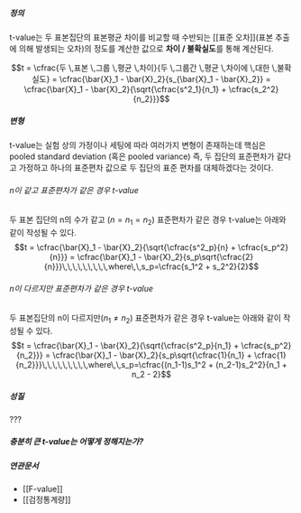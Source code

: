 ##### 정의
t-value는 두 표본집단의 표본평균 차이를 비교할 때 수반되는 [[표준 오차]](표본 추출에 의해 발생되는 오차)의 정도를 계산한 값으로 **차이 / 불확실도**를 통해 계산된다. 

$$t = \cfrac{두 \,표본 \,그룹 \,평균 \,차이}{두 \,그룹간 \,평균 \,차이에 \,대한 \,불확실도} = \cfrac{\bar{X}_1 - \bar{X}_2}{s_{\bar{X}_1 - \bar{X}_2}} = \cfrac{\bar{X}_1 - \bar{X}_2}{\sqrt{\cfrac{s^2_1}{n_1} + \cfrac{s_2^2}{n_2}}}$$
##### 변형
t-value는 실험 상의 가정이나 세팅에 따라 여러가지 변형이 존재하는데 핵심은 pooled standard deviation (혹은 pooled variance) 즉, 두 집단의 표준편차가 같다고 가정하고 하나의 표준편차 값으로 두 집단의 표준 편차를 대체하겠다는 것이다. 

###### n이 같고 표준편차가 같은 경우 t-value
두 표본 집단의 n의 수가 같고 ($n = n_1 = n_2$) 표준편차가 같은 경우 t-value는 아래와 같이 작성될 수 있다.
$$t = \cfrac{\bar{X}_1 - \bar{X}_2}{\sqrt{\cfrac{s^2_p}{n} + \cfrac{s_p^2}{n}}} = \cfrac{\bar{X}_1 - \bar{X}_2}{s_p\sqrt{\cfrac{2}{n}}}\,\,\,\,\,\,\,\,\,where\,\,s_p=\cfrac{s_1^2 + s_2^2}{2}$$

###### n이 다르지만 표준편차가 같은 경우 t-value
두 표본집단의 n이 다르지만($n_1 \neq n_2$) 표준편차가 같은 경우 t-value는 아래와 같이 작성될 수 있다.
$$t = \cfrac{\bar{X}_1 - \bar{X}_2}{\sqrt{\cfrac{s^2_p}{n_1} + \cfrac{s_p^2}{n_2}}} = \cfrac{\bar{X}_1 - \bar{X}_2}{s_p\sqrt{\cfrac{1}{n_1} + \cfrac{1}{n_2}}}\,\,\,\,\,\,\,\,\,where\,\,s_p=\cfrac{(n_1-1)s_1^2 + (n_2-1)s_2^2}{n_1 + n_2 - 2}$$


##### 성질
???

##### 충분히 큰 t-value는 어떻게 정해지는가?

##### 연관문서
* [[F-value]] 
* [[검정통계량]]